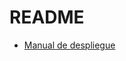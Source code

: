 # README #

* [Manual de despliegue](https://repo.tda.ad/TNavarro/TestADFBC/blob/master/Manual.pdf)
